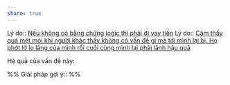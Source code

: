 ```yaml
---
share: true
---
```

Lý do:: [Nếu không có bằng chứng logic thì phải đi vay tiền](./N%E1%BA%BFu%20kh%C3%B4ng%20c%C3%B3%20b%E1%BA%B1ng%20ch%E1%BB%A9ng%20logic%20th%C3%AC%20ph%E1%BA%A3i%20%C4%91i%20vay%20ti%E1%BB%81n.md)
Lý do:: [Cảm thấy quá mệt mỏi khi người khác thấy không có vấn đề gì mà tới mình lại bị. Họ phớt lờ lo lắng của mình rồi cuối cùng mình lại phải lãnh hậu quả](./C%E1%BA%A3m%20th%E1%BA%A5y%20qu%C3%A1%20m%E1%BB%87t%20m%E1%BB%8Fi%20khi%20ng%C6%B0%E1%BB%9Di%20kh%C3%A1c%20th%E1%BA%A5y%20kh%C3%B4ng%20c%C3%B3%20v%E1%BA%A5n%20%C4%91%E1%BB%81%20g%C3%AC%20m%C3%A0%20t%E1%BB%9Bi%20m%C3%ACnh%20l%E1%BA%A1i%20b%E1%BB%8B.%20H%E1%BB%8D%20ph%E1%BB%9Bt%20l%E1%BB%9D%20lo%20l%E1%BA%AFng%20c%E1%BB%A7a%20m%C3%ACnh%20r%E1%BB%93i%20cu%E1%BB%91i%20c%C3%B9ng%20m%C3%ACnh%20l%E1%BA%A1i%20ph%E1%BA%A3i%20l%C3%A3nh%20h%E1%BA%ADu%20qu%E1%BA%A3.md)

Hệ quả của vấn đề này:


%%
Giải pháp gợi ý:: 
%%


